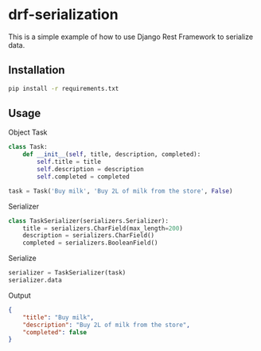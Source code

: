 # drf-serialization

This is a simple example of how to use Django Rest Framework to serialize data.

## Installation

```bash
pip install -r requirements.txt
```

## Usage

Object Task

```python
class Task:
    def __init__(self, title, description, completed):
        self.title = title
        self.description = description
        self.completed = completed

task = Task('Buy milk', 'Buy 2L of milk from the store', False)
```

Serializer

```python
class TaskSerializer(serializers.Serializer):
    title = serializers.CharField(max_length=200)
    description = serializers.CharField()
    completed = serializers.BooleanField()
```

Serialize

```python
serializer = TaskSerializer(task)
serializer.data
```

Output

```json
{
    "title": "Buy milk",
    "description": "Buy 2L of milk from the store",
    "completed": false
}
```
